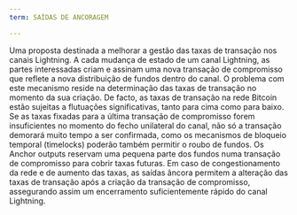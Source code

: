 ```yaml
---
term: SAÍDAS DE ANCORAGEM

---
```

Uma proposta destinada a melhorar a gestão das taxas de transação nos canais Lightning. A cada mudança de estado de um canal Lightning, as partes interessadas criam e assinam uma nova transação de compromisso que reflete a nova distribuição de fundos dentro do canal. O problema com este mecanismo reside na determinação das taxas de transação no momento da sua criação. De facto, as taxas de transação na rede Bitcoin estão sujeitas a flutuações significativas, tanto para cima como para baixo. Se as taxas fixadas para a última transação de compromisso forem insuficientes no momento do fecho unilateral do canal, não só a transação demorará muito tempo a ser confirmada, como os mecanismos de bloqueio temporal (timelocks) poderão também permitir o roubo de fundos. Os Anchor outputs reservam uma pequena parte dos fundos numa transação de compromisso para cobrir taxas futuras. Em caso de congestionamento da rede e de aumento das taxas, as saídas âncora permitem a alteração das taxas de transação após a criação da transação de compromisso, assegurando assim um encerramento suficientemente rápido do canal Lightning.